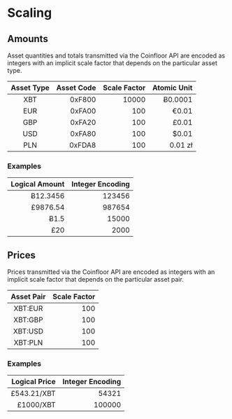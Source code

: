 # Scaling


## Amounts

Asset quantities and totals transmitted via the Coinfloor API are encoded as integers with an implicit scale factor that depends on the particular asset type.

| Asset Type | Asset Code | Scale Factor | Atomic Unit |
|:----------:|-----------:|-------------:|------------:|
|     XBT    |     0xF800 |        10000 |     Ƀ0.0001 |
|     EUR    |     0xFA00 |          100 |       €0.01 |
|     GBP    |     0xFA20 |          100 |       £0.01 |
|     USD    |     0xFA80 |          100 |       $0.01 |
|     PLN    |     0xFDA8 |          100 |     0.01 zł |

### Examples

| Logical Amount | Integer Encoding |
|---------------:|-----------------:|
|       Ƀ12.3456 |           123456 |
|       £9876.54 |           987654 |
|           Ƀ1.5 |            15000 |
|            £20 |             2000 |


## Prices

Prices transmitted via the Coinfloor API are encoded as integers with an implicit scale factor that depends on the particular asset pair.

| Asset Pair | Scale Factor |
|:----------:|-------------:|
|   XBT:EUR  |          100 |
|   XBT:GBP  |          100 |
|   XBT:USD  |          100 |
|   XBT:PLN  |          100 |

### Examples

| Logical Price | Integer Encoding |
|--------------:|-----------------:|
|   £543.21/XBT |            54321 |
|     £1000/XBT |           100000 |
